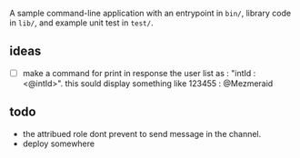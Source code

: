A sample command-line application with an entrypoint in `bin/`, library code
in `lib/`, and example unit test in `test/`.


## ideas

- [ ] make a command for print in response the user list as : "intId : <@intId>". 
this sould display something like 123455 : @Mezmeraid

## todo 

- the attribued role dont prevent to send message in the channel.
- deploy somewhere